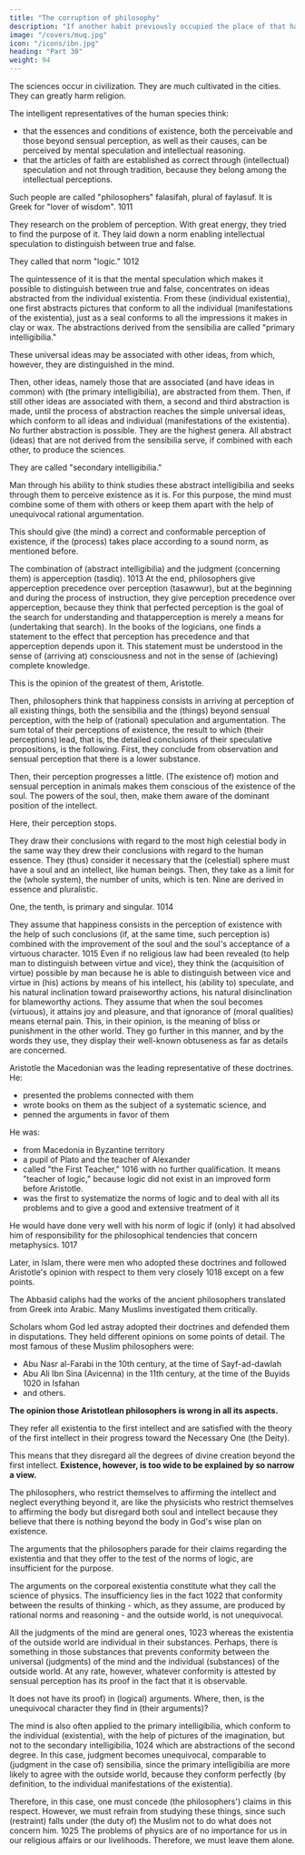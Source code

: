 ```yaml
---
title: "The corruption of philosophy"
description: "If another habit previously occupied the place of that habit, the subsequent habit has not enough room to develop"
image: "/covers/muq.jpg"
icon: "/icons/ibn.jpg"
heading: "Part 30"
weight: 94
---
```



<!-- This and the following (two) sections are important.  -->

The sciences <!-- (of philosophy, astrology, and alchemy) --> occur in civilization. They are much cultivated in the cities. They can greatly harm religion. <!-- Therefore, it is necessary that we make it clear what they are about and that we reveal what the right attitude concerning them (should be). -->

The intelligent representatives of the human species think:
- that the essences and conditions of existence, both the perceivable and those beyond sensual perception, as well as their causes, can be perceived by mental speculation and intellectual reasoning. 
- that the articles of faith are established as correct through (intellectual) speculation and not through tradition, because they belong among the intellectual perceptions. 

Such people are called "philosophers" falasifah, plural of faylasuf. It is Greek for "lover of wisdom". 1011

They research on the problem of perception. With great energy, they tried to find the purpose of it. They laid down a norm enabling intellectual speculation to distinguish between true and false. 

They called that norm "logic." 1012

The quintessence of it is that the mental speculation which makes it possible to distinguish between true and false, concentrates on ideas abstracted from the individual existentia. From these (individual existentia), one first abstracts pictures that conform to all the individual (manifestations of the existentia), just as a seal conforms to all the impressions it makes in clay or wax. The abstractions derived from the sensibilia are called "primary intelligibilia." 

These universal ideas may be associated with other ideas, from which, however, they are distinguished in the mind. 

Then, other ideas, namely those that are associated (and have ideas in common) with (the primary intelligibilia), are abstracted from them. Then, if still other ideas are associated with them, a second and third abstraction is made, until
the process of abstraction reaches the simple universal ideas, which conform to all ideas and individual (manifestations of the existentia). No further abstraction is possible. They are the highest genera. All abstract (ideas) that are not derived from the sensibilia serve, if combined with each other, to produce the sciences. 

They are called "secondary intelligibilia."

Man through his ability to think studies these abstract intelligibilia and seeks through them to perceive existence as it is. For this purpose, the mind must combine some of them with others or keep them apart with the help of unequivocal rational argumentation. 

This should give (the mind) a correct and conformable perception of existence, if the (process) takes place according to a sound norm, as mentioned before.

The combination of (abstract intelligibilia) and the judgment (concerning them) is apperception (tasdiq). 1013 At the end, philosophers give apperception precedence over perception (tasawwur), but at the beginning and during the process
of instruction, they give perception precedence over apperception, because they think that perfected perception is the goal of the search for understanding and thatapperception is merely a means for (undertaking that search). In the books of the
logicians, one finds a statement to the effect that perception has precedence and that apperception depends upon it. This statement must be understood in the sense of (arriving at) consciousness and not in the sense of (achieving) complete knowledge. 

This is the opinion of the greatest of them, Aristotle.

Then, philosophers think that happiness consists in arriving at perception of all existing things, both the sensibilia and the (things) beyond sensual perception, with the help of (rational) speculation and argumentation. The sum total of their
perceptions of existence, the result to which (their perceptions) lead, that is, the detailed conclusions of their speculative propositions, is the following. First, they conclude from observation and sensual perception that there is a lower substance. 

Then, their perception progresses a little. (The existence of) motion and sensual perception in animals makes them conscious of the existence of the soul. The powers of the soul, then, make them aware of the dominant position of the intellect.

Here, their perception stops. 

They draw their conclusions with regard to the most high celestial body in the same way they drew their conclusions with regard to the human essence. They (thus) consider it necessary that the (celestial) sphere must have a soul and an intellect, like human beings. Then, they take as a limit for the (whole system), the number of units, which is ten. Nine are derived in essence and pluralistic. 

One, the tenth, is primary and singular. 1014

They assume that happiness consists in the perception of existence with the help of such conclusions (if, at the same time, such perception is) combined with the improvement of the soul and the soul's acceptance of a virtuous character. 1015 Even
if no religious law had been revealed (to help man to distinguish between virtue and vice), they think the (acquisition of virtue) possible by man because he is able to distinguish between vice and virtue in (his) actions by means of his intellect, his (ability to) speculate, and his natural inclination toward praiseworthy actions, his natural disinclination for blameworthy actions. They assume that when the soul becomes (virtuous), it attains joy and pleasure, and that ignorance of (moral qualities) means eternal pain. This, in their opinion, is the meaning of bliss or punishment in the other world. They go further in this manner, and by the words they use, they display their well-known obtuseness as far as details are concerned.



Aristotle the Macedonian was the leading representative of these doctrines. He:
- presented the problems connected with them
- wrote books on them as the subject of a systematic science, and
- penned the arguments in favor of them

He was:
- from Macedonia in Byzantine territory
- a pupil of Plato and the teacher of Alexander
- called "the First Teacher," 1016 with no further qualification. It means "teacher of logic," because logic did not exist in an improved form before Aristotle.
- was the first to systematize the norms of logic and to deal with all its problems and to give a good and extensive treatment of it

He would have done very well with his norm of logic if (only) it had absolved him of responsibility for the philosophical tendencies that concern metaphysics. 1017

Later, in Islam, there were men who adopted these doctrines and followed Aristotle's opinion with respect to them very closely 1018 except on a few points.


The Abbasid caliphs had the works of the ancient philosophers translated from Greek into Arabic. Many Muslims investigated them critically. 

Scholars whom God led astray adopted their doctrines and defended them in disputations. They held different opinions on some points of detail. The most famous of these Muslim philosophers were:
- Abu Nasr al-Farabi in the 10th century, at the time of Sayf-ad-dawlah
- Abu Ali Ibn Sina (Avicenna) in the 11th century, at the time of the Buyids 1020 in Isfahan
- and others.

**The opinion those Aristotlean philosophers is wrong in all its aspects.** 

They refer all existentia to the first intellect and are satisfied with the theory of the first intellect in their progress toward the Necessary One (the Deity). 

This means that they disregard all the degrees of divine creation beyond the first intellect. **Existence, however, is too wide to be explained by so narrow a view.** 

The philosophers, who restrict themselves to affirming the intellect and neglect everything beyond it, are like the  physicists who restrict themselves to affirming the body but disregard both soul and intellect because they believe that there is nothing beyond the body in God's wise plan on existence.

The arguments that the philosophers parade for their claims regarding the existentia and that they offer to the test of the norms of logic, are insufficient for the purpose.

The arguments on the corporeal existentia constitute what they call the science of physics. The insufficiency lies in the fact 1022 that conformity between the results of thinking - which, as they assume, are produced by rational norms and reasoning - and the outside world, is not unequivocal.

All the judgments of the mind are general ones, 1023 whereas the existentia of the outside world are individual in their substances. Perhaps, there is something in those substances that prevents conformity between the universal (judgments) of the mind and the individual (substances) of the outside world. At any rate, however, whatever conformity is attested by sensual perception has its proof in the fact that it is observable. 

It does not have its proof) in (logical) arguments. Where, then, is the unequivocal character they find in (their arguments)?

The mind is also often applied to the primary intelligibilia, which conform to the individual (existentia), with the help of pictures of the imagination, but not to the secondary intelligibilia, 1024 which are abstractions of the second degree. In this case, judgment becomes unequivocal, comparable to (judgment in the case of) sensibilia, since the primary intelligibilia are more likely to agree with the outside world, because they conform perfectly (by definition, to the individual manifestations of the existentia). 

Therefore, in this case, one must concede (the philosophers') claims in this respect. However, we must refrain from studying these things, since such (restraint) falls under (the duty of) the Muslim not to do what does not concern him. 1025 The problems of physics are of no importance for us in our religious affairs or our livelihoods. Therefore, we must leave them alone.

